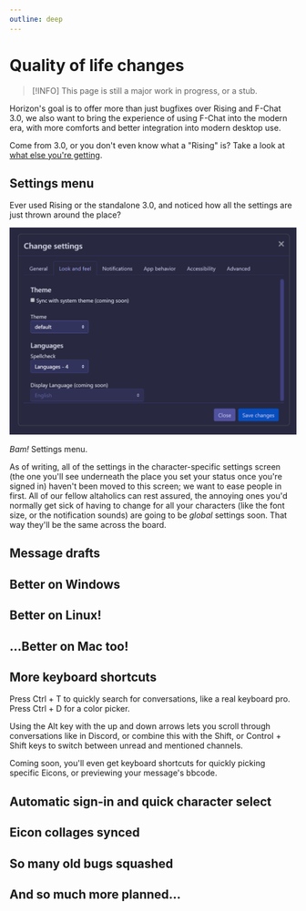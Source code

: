 ```yaml
---
outline: deep
---
```


# Quality of life changes

> [!INFO]
> This page is still a major work in progress, or a stub.

Horizon's goal is to offer more than just bugfixes over Rising and F-Chat 3.0, we also want to bring the experience of using F-Chat into the modern era, with more comforts and better integration into modern desktop use.

Come from 3.0, or you don't even know what a "Rising" is? Take a look at [what else you're getting](rising).

## Settings menu

Ever used Rising or the standalone 3.0, and noticed how all the settings are just thrown around the place?

![Settings menu, showing off the "Look and feel" section](images/settings-look-and-feel.png) 

*Bam!* Settings menu.

As of writing, all of the settings in the character-specific settings screen (the one you'll see underneath the place you set your status once you're signed in) haven't been moved to this screen; we want to ease people in first. All of our fellow altaholics can rest assured, the annoying ones you'd normally get sick of having to change for all your characters (like the font size, or the notification sounds) are going to be _global_ settings soon. That way they'll be the same across the board.

## Message drafts

## Better on Windows

## Better on Linux!

## ...Better on Mac too!

## More keyboard shortcuts

Press Ctrl + T to quickly search for conversations, like a real keyboard pro. Press Ctrl + D for a color picker.

Using the Alt key with the up and down arrows lets you scroll through conversations like in Discord, or combine this with the Shift, or Control + Shift keys to switch between unread and mentioned channels.

Coming soon, you'll even get keyboard shortcuts for quickly picking specific Eicons, or previewing your message's bbcode.

## Automatic sign-in and quick character select

## Eicon collages synced



## So many old bugs squashed

## And so much more planned...
